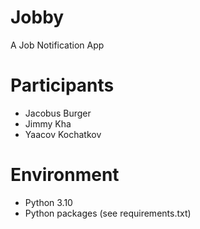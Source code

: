 # Jobby
A Job Notification App

# Participants

- Jacobus Burger
- Jimmy Kha
- Yaacov Kochatkov

# Environment

- Python 3.10
- Python packages (see requirements.txt)
